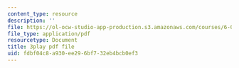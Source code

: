 ```yaml
---
content_type: resource
description: ''
file: https://ol-ocw-studio-app-production.s3.amazonaws.com/courses/6-003-signals-and-systems-fall-2011/fdbf04c8a930ee296bf732eb4bcb0ef3_OfMhtibbVXU.pdf
file_type: application/pdf
resourcetype: Document
title: 3play pdf file
uid: fdbf04c8-a930-ee29-6bf7-32eb4bcb0ef3
---
```

